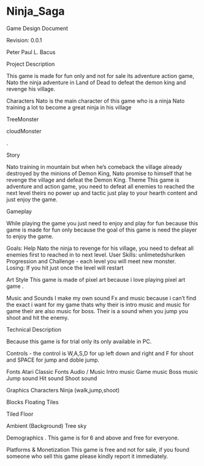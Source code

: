 # Ninja_Saga
Game Design Document





Revision: 0.0.1


Peter Paul L. Bacus










Project Description

This game is made for fun only and not for sale its adventure action game, Nato the ninja adventure in Land of Dead to defeat the demon king and revenge his village.

Characters
Nato is the main character of this game who is a ninja Nato training a lot to become a great ninja in his village



TreeMonster







cloudMonster


. 
 							
Story

Nato training in mountain but when he’s comeback the village already destroyed by the minions of Demon King, Nato promise to himself that he revenge the village and defeat the Demon King.
Theme
This game is adventure and action game, you need to defeat all enemies to reached the next level theirs no power up and tactic just play to your hearth content and just enjoy the game.
					
Gameplay

While playing the game you just need to enjoy and play for fun because this game is made for fun only because the goal of this game is need the player to enjoy the game.

Goals: Help Nato the ninja to revenge for his village, you need  to defeat all enemies first to reached in to next level.
User Skills: unlimetedshuriken
Progression and Challenge - each level you will meet new monster.				
Losing: If you hit just once the level will restart


Art Style 
This game is made of pixel art because i love playing pixel art game .

Music and Sounds
I make my own sound Fx and music because i can’t find the exact i want for my game thats why their is intro music and music for game their are also music for boss. Their is a sound when you jump you shoot and hit the enemy.
					
 							
						 					
				
Technical Description
 							
Because this game is for trial only its only available in PC.

Controls - the control is W,A,S,D for up left down and right  and F for shoot and SPACE for jump and doble jump.

Fonts
Atari Classic Fonts
Audio / Music
Intro music
Game music
Boss music
Jump sound
Hit sound
Shoot sound

Graphics 
Characters
Ninja (walk,jump,shoot)


Blocks
Floating Tiles

Tiled Floor

Ambient (Background)
Tree
sky
							
Demographics 
.
 This game is for 6 and above and free for everyone.	
 										
Platforms & Monetization
This game is free and not for sale, if you found someone who sell this game please kindly report it immediately.
